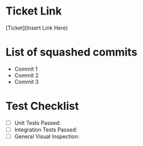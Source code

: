 # Ticket Link

[Ticket](Insert Link Here)

# List of squashed commits

- Commit 1
- Commit 2
- Commit 3

# Test Checklist

- [ ] Unit Tests Passed:
- [ ] Integration Tests Passed:
- [ ] General Visual Inspection:
